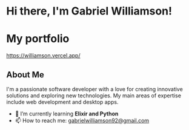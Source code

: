 
# Hi there, I'm Gabriel Williamson!

# My portfolio
https://williamson.vercel.app/

## About Me

I'm a passionate software developer with a love for creating innovative solutions and exploring new technologies.
My main areas of expertise include web development and desktop apps.

- 🌱 I’m currently learning **Elixir and Python**
- 📫 How to reach me: [gabrielwilliamson92@gmail.com](mailto:gabrielwilliamson92@gmail.com)




